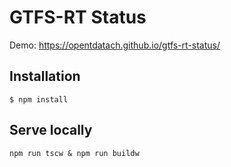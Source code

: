 # GTFS-RT Status

Demo: https://opentdatach.github.io/gtfs-rt-status/

## Installation

`$ npm install`

## Serve locally

`npm run tscw & npm run buildw`